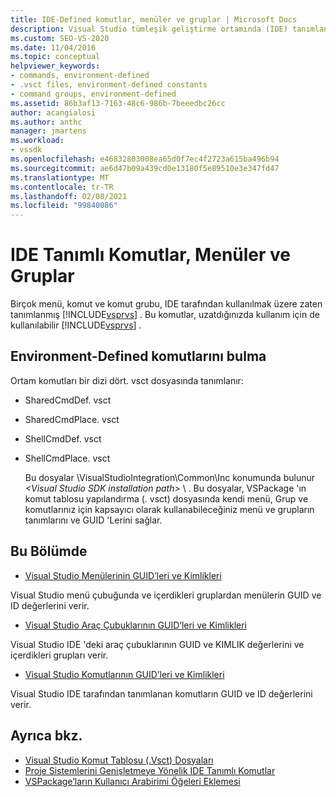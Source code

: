 ```yaml
---
title: IDE-Defined komutlar, menüler ve gruplar | Microsoft Docs
description: Visual Studio tümleşik geliştirme ortamında (IDE) tanımlanan menüler, komutlar ve komut grupları hakkında bilgi edinin.
ms.custom: SEO-VS-2020
ms.date: 11/04/2016
ms.topic: conceptual
helpviewer_keywords:
- commands, environment-defined
- .vsct files, environment-defined constants
- command groups, environment-defined
ms.assetid: 86b3af13-7163-48c6-986b-7beeedbc26cc
author: acangialosi
ms.author: anthc
manager: jmartens
ms.workload:
- vssdk
ms.openlocfilehash: e46832803008ea65d0f7ec4f2723a615ba496b94
ms.sourcegitcommit: ae6d47b09a439cd0e13180f5e89510e3e347fd47
ms.translationtype: MT
ms.contentlocale: tr-TR
ms.lasthandoff: 02/08/2021
ms.locfileid: "99840086"
---
```

# <a name="ide-defined-commands-menus-and-groups"></a>IDE Tanımlı Komutlar, Menüler ve Gruplar
Birçok menü, komut ve komut grubu, IDE tarafından kullanılmak üzere zaten tanımlanmış [!INCLUDE[vsprvs](../../code-quality/includes/vsprvs_md.md)] . Bu komutlar, uzatdığınızda kullanım için de kullanılabilir [!INCLUDE[vsprvs](../../code-quality/includes/vsprvs_md.md)] .

## <a name="finding-environment-defined-commands"></a>Environment-Defined komutlarını bulma
 Ortam komutları bir dizi dört. vsct dosyasında tanımlanır:

- SharedCmdDef. vsct

- SharedCmdPlace. vsct

- ShellCmdDef. vsct

- ShellCmdPlace. vsct

  Bu dosyalar \VisualStudioIntegration\Common\Inc konumunda bulunur *\<Visual Studio SDK installation path>* \\ . Bu dosyalar, VSPackage 'ın komut tablosu yapılandırma (. vsct) dosyasında kendi menü, Grup ve komutlarınız için kapsayıcı olarak kullanabileceğiniz menü ve grupların tanımlarını ve GUID 'Lerini sağlar.

## <a name="in-this-section"></a>Bu Bölümde
- [Visual Studio Menülerinin GUID’leri ve Kimlikleri](../../extensibility/internals/guids-and-ids-of-visual-studio-menus.md)

 Visual Studio menü çubuğunda ve içerdikleri gruplardan menülerin GUID ve ID değerlerini verir.

- [Visual Studio Araç Çubuklarının GUID’leri ve Kimlikleri](../../extensibility/internals/guids-and-ids-of-visual-studio-toolbars.md)

 Visual Studio IDE 'deki araç çubuklarının GUID ve KIMLIK değerlerini ve içerdikleri grupları verir.

- [Visual Studio Komutlarının GUID’leri ve Kimlikleri](../../extensibility/internals/guids-and-ids-of-visual-studio-commands.md)

 Visual Studio IDE tarafından tanımlanan komutların GUID ve ID değerlerini verir.

## <a name="see-also"></a>Ayrıca bkz.
- [Visual Studio Komut Tablosu (.Vsct) Dosyaları](../../extensibility/internals/visual-studio-command-table-dot-vsct-files.md)
- [Proje Sistemlerini Genişletmeye Yönelik IDE Tanımlı Komutlar](../../extensibility/internals/ide-defined-commands-for-extending-project-systems.md)
- [VSPackage’ların Kullanıcı Arabirimi Öğeleri Eklemesi](../../extensibility/internals/how-vspackages-add-user-interface-elements.md)

